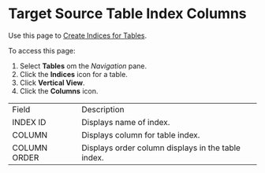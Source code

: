 # Target Source Table Index Columns

<div class="use">

Use this page to [Create Indices for
Tables](../Use_Cases/Add_Rules_and_Indices_to_Tables.htm#Create_Indices_for_Tables).

</div>

To access this page:

1.  Select <span style="font-weight: bold;">Tables</span> om the
    <span style="font-style: italic;">Navigation</span> pane.
2.  Click the <span style="font-weight: bold;">Indices</span> icon for a
    table.
3.  Click <span style="font-weight: bold;">Vertical View</span>.
4.  Click the <span style="font-weight: bold;">Columns</span> icon.

|              |                                                    |
| ------------ | -------------------------------------------------- |
| Field        | Description                                        |
| INDEX ID     | Displays name of index.                            |
| COLUMN       | Displays column for table index.                   |
| COLUMN ORDER | Displays order column displays in the table index. |

